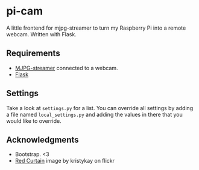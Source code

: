 pi-cam
======

A little frontend for mjpg-streamer to turn my Raspberry Pi into a remote webcam.
Written with Flask.


Requirements
------------
* [MJPG-streamer](http://sourceforge.net/projects/mjpg-streamer/) connected to
  a webcam.
* [Flask](http://flask.pocoo.org/)


Settings
--------
Take a look at ``settings.py`` for a list. You can override all settings by
adding a file named ``local_settings.py`` and adding the values in there that
you would like to override.


Acknowledgments
---------------
* Bootstrap. <3
* [Red Curtain](http://www.flickr.com/photos/kristykay/181623886/) image by
  kristykay on flickr
